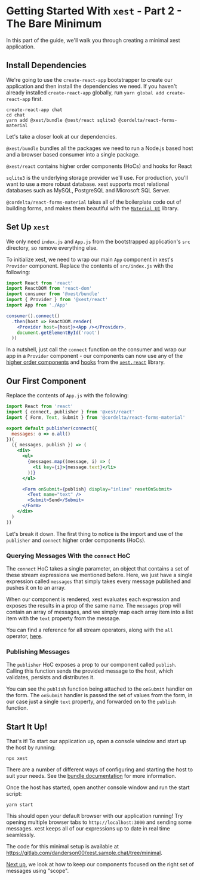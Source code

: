 # Getting Started With `xest` - Part 2 - The Bare Minimum

In this part of the guide, we'll walk you through creating a minimal xest application.

## Install Dependencies

We're going to use the `create-react-app` bootstrapper to create our application and then install the dependencies we 
need. If you haven't already installed `create-react-app` globally, run `yarn global add create-react-app` first.

```shell
create-react-app chat
cd chat
yarn add @xest/bundle @xest/react sqlite3 @cordelta/react-forms-material
```

Let's take a closer look at our dependencies.

`@xest/bundle` bundles all the packages we need to run a Node.js based host and a browser based consumer into a single
package.

`@xest/react` contains higher order components (HoCs) and hooks for React

`sqlite3` is the underlying storage provider we'll use. For production, you'll want to use a more robust database.
xest supports most relational databases such as MySQL, PostgreSQL and Microsoft SQL Server.

`@cordelta/react-forms-material` takes all of the boilerplate code out of building forms, and makes them beautiful with 
the [`Material UI`](https://material-ui.com/) library.

## Set Up `xest`

We only need `index.js` and `App.js` from the bootstrapped application's `src` directory, so remove everything else.

To initialize xest, we need to wrap our main `App` component in xest's `Provider` component. Replace the contents of 
`src/index.js` with the following:
                                                    
```jsx
import React from 'react'
import ReactDOM from 'react-dom'
import consumer from '@xest/bundle'
import { Provider } from '@xest/react'
import App from './App'

consumer().connect()
  .then(host => ReactDOM.render(
    <Provider host={host}><App /></Provider>,
    document.getElementById('root')
  ))
```

In a nutshell, just call the `connect` function on the consumer and wrap our app in a `Provider` component - our 
components can now use any of the 
[higher order components](https://danderson00.github.io/xest/#/xest.react/docs/hocs) and
[hooks](https://danderson00.github.io/xest/#/xest.react/docs/hooks) from the
[`xest.react`](https://danderson00.github.io/xest/#/xest.react/) library.

## Our First Component

Replace the contents of `App.js` with the following:

```jsx
import React from 'react'
import { connect, publisher } from '@xest/react'
import { Form, Text, Submit } from '@cordelta/react-forms-material'

export default publisher(connect({
  messages: o => o.all()
})(
  ({ messages, publish }) => (
    <div>
      <ul>
        {messages.map((message, i) => (
          <li key={i}>{message.text}</li>
        ))}
      </ul>

      <Form onSubmit={publish} display="inline" resetOnSubmit>
        <Text name="text" />
        <Submit>Send</Submit>
      </Form>
    </div>
  )
))
```

Let's break it down. The first thing to notice is the import and use of the `publisher` and `connect` higher order
components (HoCs).

### Querying Messages With the `connect` HoC

The `connect` HoC takes a single parameter, an object that contains a set of these stream expressions we mentioned
before. Here, we just have a single expression called `messages` that simply takes every message published and pushes
it on to an array.

When our component is rendered, xest evaluates each expression and exposes the results in a prop of the same name. The
`messages` prop will contain an array of messages, and we simply map each array item into a list item with the `text` 
property from the message.

<p class="yellowTip">
  You can find a reference for all stream operators, along with the <code>all</code> operator, 
  <a href="#/xest.core/docs/stream.md">here</a>.
</p>

### Publishing Messages

The `publisher` HoC exposes a prop to our component called `publish`. Calling this function sends the provided message
to the host, which validates, persists and distributes it. 

You can see the `publish` function being attached to the `onSubmit` handler on the form. The `onSubmit` handler is 
passed the set of values from the form, in our case just a single `text` property, and forwarded on to the `publish` 
function.

## Start It Up!

That's it! To start our application up, open a console window and start up the host by running:

```shell
npx xest
```

<p class="yellowTip">
  There are a number of different ways of configuring and starting the host to suit your needs. See the 
  <a href="#/xest.bundle/?id=host-startup-configuration-options">bundle documentation</a> for more information.
</p>

Once the host has started, open another console window and run the start script:

```shell
yarn start
```

This should open your default browser with our application running! Try opening multiple browser tabs to 
`http://localhost:3000` and sending some messages. xest keeps all of our expressions up to date in real time seamlessly.

The code for this minimal setup is available at https://gitlab.com/danderson00/xest.sample.chat/tree/minimal.

[Next up](3-scope.md), we look at how to keep our components focused on the right set of messages using "scope".
